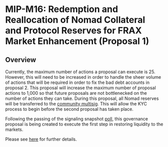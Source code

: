 # MIP-M16: Redemption and Reallocation of Nomad Collateral and Protocol Reserves for FRAX Market Enhancement (Proposal 1)

## Overview

Currently, the maximum number of actions a proposal can execute is 25. However, this will need to be increased in order
to handle the sheer volume of actions that will be required in order to fix the bad debt accounts in proposal 2. This
proposal will increase the maximum number of proposal actions to 1,000 so that future proposals are not bottlenecked on
the number of actions they can take. During this proposal, all Nomad reserves will be transferred to the
[community multisig](https://moonscan.io/address/0x949D6a0E3b1064d498D529a388B953b344CD13F7). This will allow the KYC
process to begin before the second proposal has taken place.

Following the passing of the signaling snapshot
[poll](https://snapshot.org/#/moonwell-governance.eth/proposal/0xe30b2ec324ad04397eb864dd464d3f57f44c63ccf684c9a126f9dd34908fd5c7),
this governance proposal is being created to execute the first step in restoring liquidity to the markets.

Please see
[here](https://forum.moonwell.fi/t/request-for-proposal-rfp-redemption-and-reallocation-of-nomad-collateral-and-protocol-reserves-for-frax-market-enhancement/746/3)
for further details.
